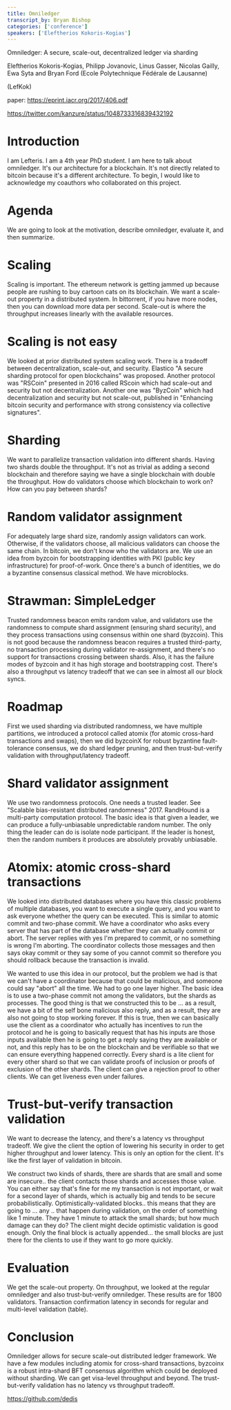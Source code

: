 ```yaml
---
title: Omniledger
transcript_by: Bryan Bishop
categories: ['conference']
speakers: ['Eleftherios Kokoris-Kogias']
---
```


Omniledger: A secure, scale-out, decentralized ledger via sharding

Eleftherios Kokoris-Kogias, Philipp Jovanovic, Linus Gasser, Nicolas Gailly, Ewa Syta and Bryan Ford (Ecole Polytechnique Fédérale de Lausanne)

(LefKok)

paper: <https://eprint.iacr.org/2017/406.pdf>

<https://twitter.com/kanzure/status/1048733316839432192>

# Introduction

I am Lefteris. I am a 4th year PhD student. I am here to talk about omniledger. It's our architecture for a blockchain. It's not directly related to bitcoin because it's a different architecture. To begin, I would like to acknowledge my coauthors who collaborated on this project.

# Agenda

We are going to look at the motivation, describe omniledger, evaluate it, and then summarize.

# Scaling

Scaling is important. The ethereum network is getting jammed up because people are rushing to buy cartoon cats on its blockchain. We want a scale-out property in a distributed system. In bittorrent, if you have more nodes, then you can download more data per second. Scale-out is where the throughput increases linearly with the available resources.

# Scaling is not easy

We looked at prior distributed system scaling work. There is a tradeoff between decentralization, scale-out, and security. Elastico "A secure sharding protocol for open blockchains" was proposed. Another protocol was "RSCoin" presented in 2016 called RScoin which had scale-out and security but not decentralization. Another one was "ByzCoin" which had decentralization and security but not scale-out, published in "Enhancing bitcoin security and performance with strong consistency via collective signatures".

# Sharding

We want to parallelize transaction validation into different shards. Having two shards double the throughput. It's not as trivial as adding a second blockchain and therefore saying we have a single blockchain with double the throughput. How do validators choose which blockchain to work on? How can you pay between shards?

# Random validator assignment

For adequately large shard size, randomly assign validators can work. Otherwise, if the validators choose, all malicious validators can choose the same chain. In bitcoin, we don't know who the validators are. We use an idea from byzcoin for bootstrapping identities with PKI (public key infrastructure) for proof-of-work. Once there's a bunch of identities, we do a byzantine consensus classical method. We have microblocks.

# Strawman: SimpleLedger

Trusted randomness beacon emits random value, and validators use the randomness to compute shard assignment (ensuring shard security), and they process transactions using consensus within one shard (byzcoin). This is not good because the randomness beacon requires a trusted third-party, no transaction processing during validator re-assignment, and there's no support for transactions crossing between shards. Also, it has the failure modes of byzcoin and it has high storage and bootstrapping cost. There's also a throughput vs latency tradeoff that we can see in almost all our block syncs.

# Roadmap

First we used sharding via distributed randomness, we have multiple partitions, we introduced a protocol called atomix (for atomic cross-hard transactions and swaps), then we did byzcoinX for robust byzantine fault-tolerance consensus, we do shard ledger pruning, and then trust-but-verify validation with throughput/latency tradeoff.

# Shard validator assignment

We use two randomness protocols. One needs a trusted leader. See "Scalable bias-resistant distributed randomness" 2017. RandHound is a multi-party computation protocol. The basic idea is that given a leader, we can produce a fully-unbiasable unpredictable random number. The only thing the leader can do is isolate node participant. If the leader is honest, then the random numbers it produces are absolutely provably unbiasable.

# Atomix: atomic cross-shard transactions

We looked into distributed databases where you have this classic problems of multiple databases, you want to execute a single query, and you want to ask everyone whether the query can be executed. This is similar to atomic commit and two-phase commit. We have a coordinator who asks every server that has part of the database whether they can actually commit or abort. The server replies with yes I'm prepared to commit, or no something is wrong I'm aborting. The coordinator collects those messages and then says okay commit or they say some of you cannot commit so therefore you should rollback because the transaction is invalid.

We wanted to use this idea in our protocol, but the problem we had is that we can't have a coordinator because that could be malicious, and someone could say "abort" all the time. We had to go one layer higher. The basic idea is to use a two-phase commit not among the validators, but the shards as processes. The good thing is that we constructed this to be ... as a result, we have a bit of the self bone malicious also reply, and as a result, they are also not going to stop working forever. If this is true, then we can basically use the client as a coordinator who actually has incentives to run the protocol and he is going to basically request that has his inputs are those inputs available then he is going to get a reply saying they are available or not, and this reply has to be on the blockchain and be verifiable so that we can ensure everything happened correctly. Every shard is a lite client for every other shard so that we can validate proofs of inclusion or proofs of exclusion of the other shards. The client can give a rejection proof to other clients. We can get liveness even under failures.

# Trust-but-verify transaction validation

We want to decrease the latency, and there's a latency vs throughput tradeoff. We give the client the option of lowering his security in order to get higher throughput and lower latency. This is only an option for the client. It's like the first layer of validation in bitcoin.

We construct two kinds of shards, there are shards that are small and some are insecure.. the client contacts those shards and accesses those value. You can either say that's fine for me my transaction is not important, or wait for a second layer of shards, which is actually big and tends to be secure probabilistically.  Optimistically-validated blocks.. this means that they are going to ... any .. that happen during validation, on the order of something like 1 minute. They have 1 minute to attack the small shards; but how much damage can they do? The client might decide optimistic validation is good enough. Only the final block is actually appended... the small blocks are just there for the clients to use if they want to go more quickly.

# Evaluation

We get the scale-out property. On throughput, we looked at the regular omniledger and also trust-but-verify omniledger. These results are for 1800 validators. Transaction confirmation latency in seconds for regular and multi-level validation (table).

# Conclusion

Omniledger allows for secure scale-out distributed ledger framework. We have a few modules including atomix for cross-shard transactions, byzcoinx is a robust intra-shard BFT consensus algorithm which could be deployed without sharding. We can get visa-level throughput and beyond. The trust-but-verify validation has no latency vs throughput tradeoff.

<https://github.com/dedis>
